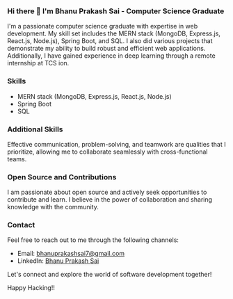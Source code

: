 ### Hi there 👋 I'm Bhanu Prakash Sai - Computer Science Graduate
I'm a passionate computer science graduate with expertise in web development. My skill set includes the MERN stack (MongoDB, Express.js, React.js, Node.js), Spring Boot, and SQL. I also did various projects that demonstrate my ability to build robust and efficient web applications. Additionally, I have gained experience in deep learning through a remote internship at TCS ion.

### Skills
- MERN stack (MongoDB, Express.js, React.js, Node.js)
- Spring Boot
- SQL

### Additional Skills
Effective communication, problem-solving, and teamwork are qualities that I prioritize, allowing me to collaborate seamlessly with cross-functional teams.

### Open Source and Contributions
I am passionate about open source and actively seek opportunities to contribute and learn. I believe in the power of collaboration and sharing knowledge with the community.

### Contact
Feel free to reach out to me through the following channels:
- Email: [bhanuprakashsai7@gmail.com](mailto:bhanuprakashsai7@gmail.com)
- LinkedIn: [Bhanu Prakash Sai](https://www.linkedin.com/in/bhanu-prakash-sai-34b5b1215/)

Let's connect and explore the world of software development together!

Happy Hacking!! 
